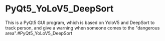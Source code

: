 # PyQt5_YoLoV5_DeepSort

This is a PyQt5 GUI program, which is based on YoloV5 and DeepSort to track person, and give a warning when someone comes to the "dangerous area".#PyQt5_YoLoV5_DeepSort
